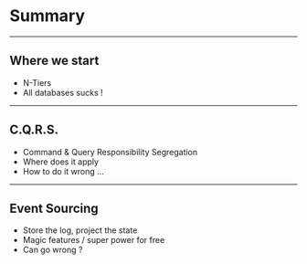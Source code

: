 # Summary
---
## Where we start
- N-Tiers                                               <!-- .element: class="fragment" -->
- All databases sucks !                                 <!-- .element: class="fragment" -->
---
## C.Q.R.S.
- Command & Query Responsibility Segregation            <!-- .element: class="fragment" -->
- Where does it apply                                   <!-- .element: class="fragment" -->
- How to do it wrong ...                                <!-- .element: class="fragment" -->
---
## Event Sourcing
- Store the log, project the state                      <!-- .element: class="fragment" -->
- Magic features / super power for free                 <!-- .element: class="fragment" -->
- Can go wrong ?                                        <!-- .element: class="fragment" -->

